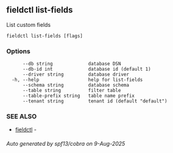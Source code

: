 ## fieldctl list-fields

List custom fields

```
fieldctl list-fields [flags]
```

### Options

```
      --db string             database DSN
      --db-id int             database id (default 1)
      --driver string         database driver
  -h, --help                  help for list-fields
      --schema string         database schema
      --table string          filter table
      --table-prefix string   table name prefix
      --tenant string         tenant id (default "default")
```

### SEE ALSO

* [fieldctl](fieldctl.md)	 - 

###### Auto generated by spf13/cobra on 9-Aug-2025
